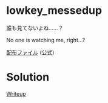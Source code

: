 # lowkey_messedup
誰も見てないよね……？

No one is watching me, right...?

[配布ファイル](https://github.com/wani-hackase/wanictf2023-writeup/blob/main/for/lowkey_messedup/file/chall.pcap) (公式)

# Solution
[Writeup](./solve/writeup.md)